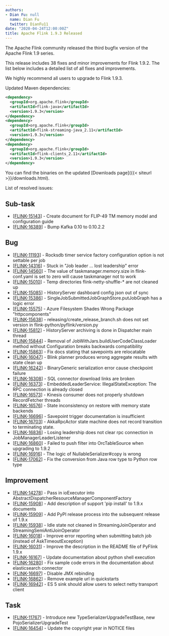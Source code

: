 ```yaml
---
authors:
- Dian Fu: null
  name: Dian Fu
  twitter: DianFu11
date: "2020-04-24T12:00:00Z"
title: Apache Flink 1.9.3 Released
---
```


The Apache Flink community released the third bugfix version of the Apache Flink 1.9 series.

This release includes 38 fixes and minor improvements for Flink 1.9.2. The list below includes a detailed list of all fixes and improvements.

We highly recommend all users to upgrade to Flink 1.9.3.

Updated Maven dependencies:

```xml
<dependency>
  <groupId>org.apache.flink</groupId>
  <artifactId>flink-java</artifactId>
  <version>1.9.3</version>
</dependency>
<dependency>
  <groupId>org.apache.flink</groupId>
  <artifactId>flink-streaming-java_2.11</artifactId>
  <version>1.9.3</version>
</dependency>
<dependency>
  <groupId>org.apache.flink</groupId>
  <artifactId>flink-clients_2.11</artifactId>
  <version>1.9.3</version>
</dependency>
```

You can find the binaries on the updated [Downloads page]({{< siteurl >}}/downloads.html).

List of resolved issues:

<h2>        Sub-task
</h2>
<ul>
<li>[<a href='https://issues.apache.org/jira/browse/FLINK-15143'>FLINK-15143</a>] -         Create document for FLIP-49 TM memory model and configuration guide
</li>
<li>[<a href='https://issues.apache.org/jira/browse/FLINK-16389'>FLINK-16389</a>] -         Bump Kafka 0.10 to 0.10.2.2
</li>
</ul>
        
<h2>        Bug
</h2>
<ul>
<li>[<a href='https://issues.apache.org/jira/browse/FLINK-11193'>FLINK-11193</a>] -         Rocksdb timer service factory configuration option is not settable per job
</li>
<li>[<a href='https://issues.apache.org/jira/browse/FLINK-14316'>FLINK-14316</a>] -         Stuck in &quot;Job leader ... lost leadership&quot; error
</li>
<li>[<a href='https://issues.apache.org/jira/browse/FLINK-14560'>FLINK-14560</a>] -         The value of taskmanager.memory.size in flink-conf.yaml is set to zero will cause taskmanager not to work 
</li>
<li>[<a href='https://issues.apache.org/jira/browse/FLINK-15010'>FLINK-15010</a>] -         Temp directories flink-netty-shuffle-* are not cleaned up
</li>
<li>[<a href='https://issues.apache.org/jira/browse/FLINK-15085'>FLINK-15085</a>] -         HistoryServer dashboard config json out of sync
</li>
<li>[<a href='https://issues.apache.org/jira/browse/FLINK-15386'>FLINK-15386</a>] -         SingleJobSubmittedJobGraphStore.putJobGraph has a logic error
</li>
<li>[<a href='https://issues.apache.org/jira/browse/FLINK-15575'>FLINK-15575</a>] -         Azure Filesystem Shades Wrong Package &quot;httpcomponents&quot;
</li>
<li>[<a href='https://issues.apache.org/jira/browse/FLINK-15638'>FLINK-15638</a>] -         releasing/create_release_branch.sh does not set version in flink-python/pyflink/version.py
</li>
<li>[<a href='https://issues.apache.org/jira/browse/FLINK-15812'>FLINK-15812</a>] -         HistoryServer archiving is done in Dispatcher main thread
</li>
<li>[<a href='https://issues.apache.org/jira/browse/FLINK-15844'>FLINK-15844</a>] -         Removal of JobWithJars.buildUserCodeClassLoader method without Configuration breaks backwards compatibility
</li>
<li>[<a href='https://issues.apache.org/jira/browse/FLINK-15863'>FLINK-15863</a>] -         Fix docs stating that savepoints are relocatable
</li>
<li>[<a href='https://issues.apache.org/jira/browse/FLINK-16047'>FLINK-16047</a>] -         Blink planner produces wrong aggregate results with state clean up
</li>
<li>[<a href='https://issues.apache.org/jira/browse/FLINK-16242'>FLINK-16242</a>] -         BinaryGeneric serialization error cause checkpoint failure
</li>
<li>[<a href='https://issues.apache.org/jira/browse/FLINK-16308'>FLINK-16308</a>] -         SQL connector download links are broken
</li>
<li>[<a href='https://issues.apache.org/jira/browse/FLINK-16373'>FLINK-16373</a>] -         EmbeddedLeaderService: IllegalStateException: The RPC connection is already closed
</li>
<li>[<a href='https://issues.apache.org/jira/browse/FLINK-16573'>FLINK-16573</a>] -         Kinesis consumer does not properly shutdown RecordFetcher threads
</li>
<li>[<a href='https://issues.apache.org/jira/browse/FLINK-16576'>FLINK-16576</a>] -         State inconsistency on restore with memory state backends
</li>
<li>[<a href='https://issues.apache.org/jira/browse/FLINK-16696'>FLINK-16696</a>] -         Savepoint trigger documentation is insufficient
</li>
<li>[<a href='https://issues.apache.org/jira/browse/FLINK-16703'>FLINK-16703</a>] -         AkkaRpcActor state machine does not record transition to terminating state.
</li>
<li>[<a href='https://issues.apache.org/jira/browse/FLINK-16836'>FLINK-16836</a>] -         Losing leadership does not clear rpc connection in JobManagerLeaderListener
</li>
<li>[<a href='https://issues.apache.org/jira/browse/FLINK-16860'>FLINK-16860</a>] -         Failed to push filter into OrcTableSource when upgrading to 1.9.2
</li>
<li>[<a href='https://issues.apache.org/jira/browse/FLINK-16916'>FLINK-16916</a>] -         The logic of NullableSerializer#copy is wrong
</li>
<li>[<a href='https://issues.apache.org/jira/browse/FLINK-17062'>FLINK-17062</a>] -         Fix the conversion from Java row type to Python row type
</li>
</ul>
                
<h2>        Improvement
</h2>
<ul>
<li>[<a href='https://issues.apache.org/jira/browse/FLINK-14278'>FLINK-14278</a>] -         Pass in ioExecutor into AbstractDispatcherResourceManagerComponentFactory
</li>
<li>[<a href='https://issues.apache.org/jira/browse/FLINK-15908'>FLINK-15908</a>] -         Add description of support &#39;pip install&#39; to 1.9.x documents
</li>
<li>[<a href='https://issues.apache.org/jira/browse/FLINK-15909'>FLINK-15909</a>] -         Add PyPI release process into the subsequent release of 1.9.x 
</li>
<li>[<a href='https://issues.apache.org/jira/browse/FLINK-15938'>FLINK-15938</a>] -         Idle state not cleaned in StreamingJoinOperator and StreamingSemiAntiJoinOperator
</li>
<li>[<a href='https://issues.apache.org/jira/browse/FLINK-16018'>FLINK-16018</a>] -         Improve error reporting when submitting batch job (instead of AskTimeoutException)
</li>
<li>[<a href='https://issues.apache.org/jira/browse/FLINK-16031'>FLINK-16031</a>] -         Improve the description in the README file of PyFlink 1.9.x
</li>
<li>[<a href='https://issues.apache.org/jira/browse/FLINK-16167'>FLINK-16167</a>] -         Update documentation about python shell execution
</li>
<li>[<a href='https://issues.apache.org/jira/browse/FLINK-16280'>FLINK-16280</a>] -         Fix sample code errors in the documentation about elasticsearch connector
</li>
<li>[<a href='https://issues.apache.org/jira/browse/FLINK-16697'>FLINK-16697</a>] -         Disable JMX rebinding
</li>
<li>[<a href='https://issues.apache.org/jira/browse/FLINK-16862'>FLINK-16862</a>] -         Remove example url in quickstarts
</li>
<li>[<a href='https://issues.apache.org/jira/browse/FLINK-16942'>FLINK-16942</a>] -         ES 5 sink should allow users to select netty transport client
</li>
</ul>
            
<h2>        Task
</h2>
<ul>
<li>[<a href='https://issues.apache.org/jira/browse/FLINK-11767'>FLINK-11767</a>] -         Introduce new TypeSerializerUpgradeTestBase, new PojoSerializerUpgradeTest
</li>
<li>[<a href='https://issues.apache.org/jira/browse/FLINK-16454'>FLINK-16454</a>] -         Update the copyright year in NOTICE files
</li>
</ul>
